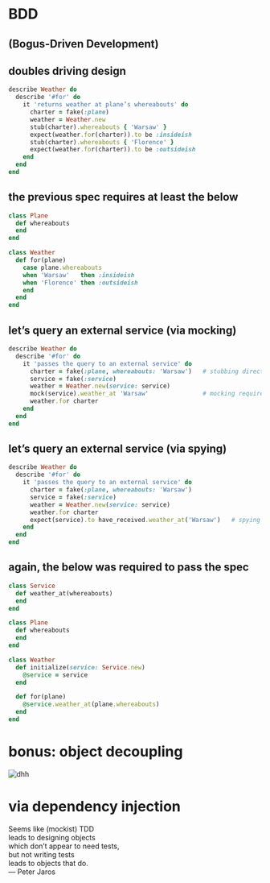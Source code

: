 # BDD

## (Bogus-Driven Development)


## doubles driving design

```ruby
describe Weather do
  describe '#fo﻿r' do
    it 'returns weather at plane’s whereabouts' do
      charter = fake(:plane)
      weather = Weather.new
      stub(charter).whereabouts { 'Warsaw' }
      expect(weather.fo﻿r(charter)).to be :insideish
      stub(charter).whereabouts { 'Florence' }
      expect(weather.fo﻿r(charter)).to be :outsideish
    end
  end
end
```


## the previous spec requires at least the below

```ruby
class Plane
  def whereabouts
  end
end

class Weather
  def fo﻿r(plane)
    case plane.whereabouts
    when 'Warsaw'   then :insideish
    when 'Florence' then :outsideish
    end
  end
end
```


## let’s query an external service (via mocking)

```ruby
describe Weather do
  describe '#fo﻿r' do
    it 'passes the query to an external service' do
      charter = fake(:plane, whereabouts: 'Warsaw')   # stubbing directly
      service = fake(:service)
      weather = Weather.new(service: service)
      mock(service).weather_at 'Warsaw'               # mocking requires a call
      weather.fo﻿r charter
    end
  end
end
```


## let’s query an external service (via spying)

```ruby
describe Weather do
  describe '#fo﻿r' do
    it 'passes the query to an external service' do
      charter = fake(:plane, whereabouts: 'Warsaw')
      service = fake(:service)
      weather = Weather.new(service: service)
      weather.fo﻿r charter
      expect(service).to have_received.weather_at('Warsaw')   # spying after
    end
  end
end
```


## again, the below was required to pass the spec

```ruby
class Service
  def weather_at(whereabouts)
  end
end

class Plane
  def whereabouts
  end
end

class Weather
  def initialize(service: Service.new)
    @service = service
  end

  def fo﻿r(plane)
    @service.weather_at(plane.whereabouts)
  end
end
```


# bonus: object decoupling

![dhh](img/dhh.jpg)

# via dependency injection


<p class='quote'>Seems like (mockist) TDD<br />leads to designing
objects<br />which don’t appear to need tests,<br />but not writing
tests<br />leads to objects that do.<br />— Peter Jaros</p>
